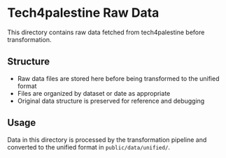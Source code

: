 # Tech4palestine Raw Data

This directory contains raw data fetched from tech4palestine before transformation.

## Structure

- Raw data files are stored here before being transformed to the unified format
- Files are organized by dataset or date as appropriate
- Original data structure is preserved for reference and debugging

## Usage

Data in this directory is processed by the transformation pipeline and converted to the unified format in `public/data/unified/`.
